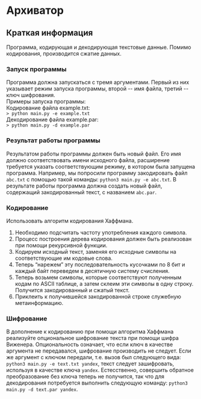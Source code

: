 # Архиватор

## Краткая информация
Программа, кодирующая и декодирующая текстовые данные. Помимо кодирования, производится сжатие данных.

### Запуск программы
Программа должна запускаться с тремя аргументами. Первый из них указывает режим запуска программы, второй -- имя файла, третий -- ключ шифрования.<br>
Примеры запуска программы:<br>
Кодирование файла example.txt:<br>
`> python main.py -e example.txt`<br>
Декодирование файла example.par:<br>
`> python main.py -d example.par`

### Результат работы программы
Результатом работы программы должен быть новый файл. Его имя должно соответствовать имени исходного файла, расширение требуется указать соответствующим режиму, в котором была запущена программа. Например, мы попросили программу закодировать файл `abc.txt` с помощью такой команды: `python3 main.py -e abc.txt`. В результате работы программа должна создать новый файл, содержащий закодированный текст, с названием `abc.par`.

### Кодирование
Использовать алгоритм кодирования Хаффмана.
1. Необходимо подсчитать частоту употребления каждого символа.
2. Процесс построения дерева кодирования должен быть реализован при помощи рекурсивной функции.
3. Кодируем исходный текст, заменяя его исходные символы на соответствующие им кодовые слова.
4. Теперь “нарежем” эту последовательность кусочками по 8 бит и каждый байт переведем в десятичную систему счисления.
5. Теперь возьмем символы, которые соответствуют полученным кодам по ASCII таблице, а затем склеим эти символы в одну строку. Получится закодированный и сжатый текст.
6. Приклеить к получившейся закодированной строке служебную метаинформацию.

### Шифрование
В дополнение к кодированию при помощи алгоритма Хаффмана реализуйте опциональное шифрование текста при помощи шифра Виженера. Опциональность означает, что если ключ в качестве аргумента не передавался, шифрование производить не следует. Если же аргумент с ключом передали, т.е. вызов был следующего вида: `python3 main.py -e text.txt yandex`, текст следует зашифровать, используя в качестве ключа `yandex`. Естесственно, совершить обратное преобразование без ключа теперь не получится, так что для декодирования потребуется выполнить следующую команду: `python3 main.py -d text.par yandex`.
